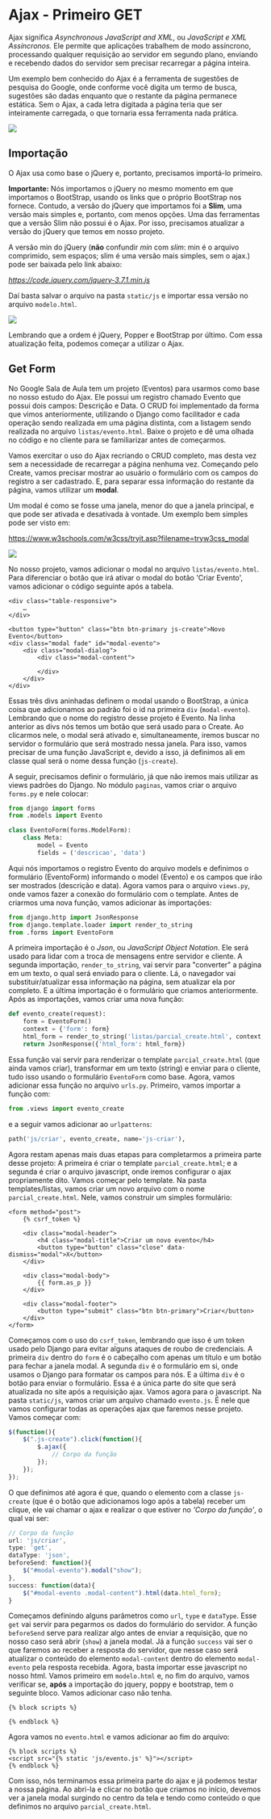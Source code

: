 # Ajax - Primeiro GET

Ajax significa *Asynchronous JavaScript and XML*, ou *JavaScript e XML Assíncronos.* Ele permite que aplicações trabalhem de modo assíncrono, processando qualquer requisição ao servidor em segundo plano, enviando e recebendo dados do servidor sem precisar recarregar a página inteira.

Um exemplo bem conhecido do Ajax é a ferramenta de sugestões de pesquisa do Google, onde conforme você digita um termo de busca, sugestões são dadas enquanto que o restante da página permanece estática. Sem o Ajax, a cada letra digitada a página teria que ser inteiramente carregada, o que tornaria essa ferramenta nada prática.  

![](img/05/image1.png)

## Importação

O Ajax usa como base o jQuery e, portanto, precisamos importá-lo primeiro.

**Importante:** Nós importamos o jQuery no mesmo momento em que importamos o BootStrap, usando os links que o próprio BootStrap nos fornece. Contudo, a versão do jQuery que importamos foi a **Slim**, uma versão mais simples e, portanto, com menos opções. Uma das ferramentas que a versão Slim não possui é o Ajax. Por isso, precisamos atualizar a versão do jQuery que temos em nosso projeto.

A versão min do jQuery (**não** confundir *min* com *slim*: min é o arquivo comprimido, sem espaços; slim é uma versão mais simples, sem o ajax.) pode ser baixada pelo link abaixo:  

*https://code.jquery.com/jquery-3.7.1.min.js*

Daí basta salvar o arquivo na pasta `static/js` e importar essa versão no arquivo `modelo.html`.  

![](img/05/image2.png)

Lembrando que a ordem é jQuery, Popper e BootStrap por último. Com essa atualização feita, podemos começar a utilizar o Ajax.  

## Get Form

No Google Sala de Aula tem um projeto (Eventos) para usarmos como base no nosso estudo do Ajax. Ele possui um registro chamado Evento que possui dois campos: Descrição e Data. O CRUD foi implementado da forma que vimos anteriormente, utilizando o Django como facilitador e cada operação sendo realizada em uma página distinta, com a listagem sendo realizada no arquivo `listas/evento.html`. Baixe o projeto e dê uma olhada no código e no cliente para se familiarizar antes de começarmos.

Vamos exercitar o uso do Ajax recriando o CRUD completo, mas desta vez sem a necessidade de recarregar a página nenhuma vez. Começando pelo Create, vamos precisar mostrar ao usuário o formulário com os campos do registro a ser cadastrado. E, para separar essa informação do restante da página, vamos utilizar um **modal**.

Um modal é como se fosse uma janela, menor do que a janela principal, e que pode ser ativada e desativada à vontade. Um exemplo bem simples pode ser visto em:  

https://www.w3schools.com/w3css/tryit.asp?filename=tryw3css_modal  

![](img/05/image3.png)

No nosso projeto, vamos adicionar o modal no arquivo `listas/evento.html`. Para diferenciar o botão que irá ativar o modal do botão 'Criar Evento', vamos adicionar o código seguinte após a tabela.

```django
<div class="table-responsive">  
    …  
</div>

<button type="button" class="btn btn-primary js-create">Novo Evento</button>  
<div class="modal fade" id="modal-evento">  
    <div class="modal-dialog">  
        <div class="modal-content">  
              
        </div>  
    </div>  
</div>
```

Essas três divs aninhadas definem o modal usando o BootStrap, a única coisa que adicionamos ao padrão foi o id na primeira `div` (`modal-evento`). Lembrando que o nome do registro desse projeto é Evento. Na linha anterior as divs nós temos um botão que será usado para o Create. Ao clicarmos nele, o modal será ativado e, simultaneamente, iremos buscar no servidor o formulário que será mostrado nessa janela. Para isso, vamos precisar de uma função JavaScript e, devido a isso, já definimos ali em classe qual será o nome dessa função (`js-create`).

A seguir, precisamos definir o formulário, já que não iremos mais utilizar as views padrões do Django. No módulo `paginas`, vamos criar o arquivo `forms.py` e nele colocar:

```py
from django import forms  
from .models import Evento

class EventoForm(forms.ModelForm):  
    class Meta:  
        model = Evento  
        fields = ('descricao', 'data')
```

Aqui nós importamos o registro Evento do arquivo models e definimos o formulário (EventoForm) informando o model (Evento) e os campos que irão ser mostrados (descrição e data). Agora vamos para o arquivo `views.py`, onde vamos fazer a conexão do formulário com o template. Antes de criarmos uma nova função, vamos adicionar às importações:

```py
from django.http import JsonResponse  
from django.template.loader import render_to_string  
from .forms import EventoForm
```

A primeira importação é o *Json*, ou *JavaScript Object Notation*. Ele será usado para lidar com a troca de mensagens entre servidor e cliente. A segunda importação, `render_to_string`, vai servir para "converter" a página em um texto, o qual será enviado para o cliente. Lá, o navegador vai substituir/atualizar essa informação na página, sem atualizar ela por completo. E a última importação é o formulário que criamos anteriormente. Após as importações, vamos criar uma nova função:

```py
def evento_create(request):  
    form = EventoForm()  
    context = {'form': form}  
    html_form = render_to_string('listas/parcial_create.html', context, request = request)  
    return JsonResponse({'html_form': html_form})
```

Essa função vai servir para renderizar o template `parcial_create.html` (que ainda vamos criar), transformar em um texto (string) e enviar para o cliente, tudo isso usando o formulário `EventoForm` como base. Agora, vamos adicionar essa função no arquivo `urls.py`. Primeiro, vamos importar a função com:  

```py
from .views import evento_create
```

e a seguir vamos adicionar ao `urlpatterns`:  

```py
path('js/criar', evento_create, name='js-criar'),
```

Agora restam apenas mais duas etapas para completarmos a primeira parte desse projeto: A primeira é criar o template `parcial_create.html`; e a segunda é criar o arquivo javascript, onde iremos configurar o ajax propriamente dito. Vamos começar pelo template. Na pasta templates/listas, vamos criar um novo arquivo com o nome `parcial_create.html`. Nele, vamos construir um simples formulário:

```django
<form method="post">  
    {% csrf_token %}

    <div class="modal-header">  
        <h4 class="modal-title">Criar um novo evento</h4>  
        <button type="button" class="close" data-dismiss="modal">X</button>  
    </div>

    <div class="modal-body">  
        {{ form.as_p }}  
    </div>

    <div class="modal-footer">  
        <button type="submit" class="btn btn-primary">Criar</button>  
    </div>  
</form>
```

Começamos com o uso do `csrf_token`, lembrando que isso é um token usado pelo Django para evitar alguns ataques de roubo de credenciais. A primeira `div` dentro do `form` é o cabeçalho com apenas um título e um botão para fechar a janela modal. A segunda `div` é o formulário em si, onde usamos o Django para formatar os campos para nós. E a última `div` é o botão para enviar o formulário. Essa é a única parte do site que será atualizada no site após a requisição ajax. Vamos agora para o javascript. Na pasta `static/js`, vamos criar um arquivo chamado `evento.js`. É nele que vamos configurar todas as operações ajax que faremos nesse projeto. Vamos começar com:


```js
$(function(){  
    $(".js-create").click(function(){  
        $.ajax({  
            // Corpo da função  
        });  
    });  
});
```

O que definimos até agora é que, quando o elemento com a classe `js-create` (que é o botão que adicionamos logo após a tabela) receber um clique, ele vai chamar o ajax e realizar o que estiver no *'Corpo da função'*, o qual vai ser:

```js
// Corpo da função  
url: 'js/criar',  
type: 'get',  
dataType: 'json',  
beforeSend: function(){  
    $("#modal-evento").modal("show");  
},  
success: function(data){  
    $("#modal-evento .modal-content").html(data.html_form);  
}
```

Começamos definindo alguns parâmetros como `url`, `type` e `dataType`. Esse `get` vai servir para pegarmos os dados do formulário do servidor. A função `beforeSend` serve para realizar algo antes de enviar a requisição, que no nosso caso será abrir (`show`) a janela modal. Já a função `success` vai ser o que faremos ao receber a resposta do servidor, que nesse caso será atualizar o conteúdo do elemento `modal-content` dentro do elemento `modal-evento` pela resposta recebida. Agora, basta importar esse javascript no nosso html. Vamos primeiro em `modelo.html` e, no fim do arquivo, vamos verificar se, **após** a importação do jquery, poppy e bootstrap, tem o seguinte bloco. Vamos adicionar caso não tenha.

```django
{% block scripts %}  
      
{% endblock %}
```

Agora vamos no `evento.html` e vamos adicionar ao fim do arquivo:

```django
{% block scripts %}  
<script src="{% static 'js/evento.js' %}"></script>  
{% endblock %}
```

Com isso, nós terminamos essa primeira parte do ajax e já podemos testar a nossa página. Ao abri-la e clicar no botão que criamos no início, devemos ver a janela modal surgindo no centro da tela e tendo como conteúdo o que definimos no arquivo `parcial_create.html`.
